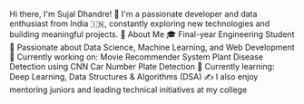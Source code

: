 Hi there, I'm Sujal Dhandre! 👋
I'm a passionate developer and data enthusiast from India 🇮🇳, constantly exploring new technologies and building meaningful projects.
🚀 About Me
🎓 Final-year Engineering Student
🧠 Passionate about Data Science, Machine Learning, and Web Development
🔭 Currently working on:
Movie Recommender System
Plant Disease Detection using CNN
Car Number Plate Detection
🌱 Currently learning: Deep Learning, Data Structures & Algorithms (DSA)
✍️ I also enjoy mentoring juniors and leading technical initiatives at my college
